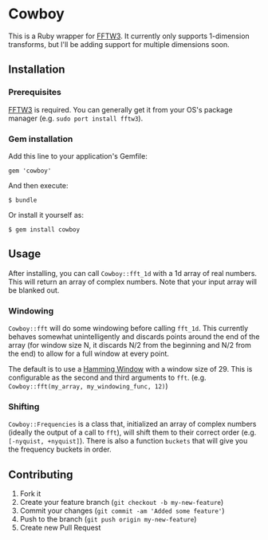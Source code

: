 # Cowboy

This is a Ruby wrapper for [FFTW3](http://fftw.org). It currently only
supports 1-dimension transforms, but I'll be adding support for
multiple dimensions soon.

## Installation

### Prerequisites

[FFTW3](http://fftw.org) is required. You can generally get it from
your OS's package manager (e.g. `sudo port install fftw3`).

### Gem installation

Add this line to your application's Gemfile:

    gem 'cowboy'

And then execute:

    $ bundle

Or install it yourself as:

    $ gem install cowboy

## Usage

After installing, you can call `Cowboy::fft_1d` with a 1d array of
real numbers. This will return an array of complex numbers. Note that
your input array will be blanked out.

### Windowing

`Cowboy::fft` will do some windowing before calling `fft_1d`. This
currently behaves somewhat unintelligently and discards points around
the end of the array (for window size N, it discards N/2 from the
beginning and N/2 from the end) to allow for a full window at every
point.

The default is to use a
[Hamming Window](http://en.wikipedia.org/wiki/Window_function#Hamming_window)
with a window size of 29. This is configurable as the second and third
arguments to `fft`. (e.g. `Cowboy::fft(my_array, my_windowing_func,
12)`)

### Shifting

`Cowboy::Frequencies` is a class that, initialized an array of complex
numbers (ideally the output of a call to `fft`), will shift them to
their correct order (e.g. `[-nyquist, +nyquist]`). There is also a
function `buckets` that will give you the frequency buckets in order.

## Contributing

1. Fork it
2. Create your feature branch (`git checkout -b my-new-feature`)
3. Commit your changes (`git commit -am 'Added some feature'`)
4. Push to the branch (`git push origin my-new-feature`)
5. Create new Pull Request
